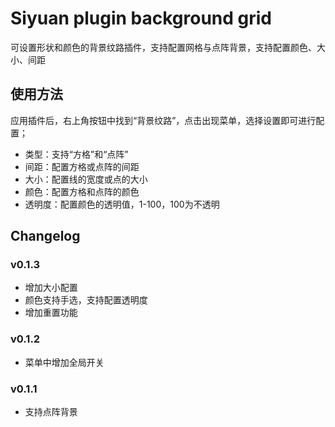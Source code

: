 # Siyuan plugin background grid

可设置形状和颜色的背景纹路插件，支持配置网格与点阵背景，支持配置颜色、大小、间距

## 使用方法

应用插件后，右上角按钮中找到“背景纹路”，点击出现菜单，选择设置即可进行配置；

+ 类型：支持“方格”和“点阵”
+ 间距：配置方格或点阵的间距
+ 大小：配置线的宽度或点的大小
+ 颜色：配置方格和点阵的颜色
+ 透明度：配置颜色的透明值，1-100，100为不透明

## Changelog
### v0.1.3

+ 增加大小配置
+ 颜色支持手选，支持配置透明度
+ 增加重置功能

### v0.1.2
+ 菜单中增加全局开关

### v0.1.1

+ 支持点阵背景
